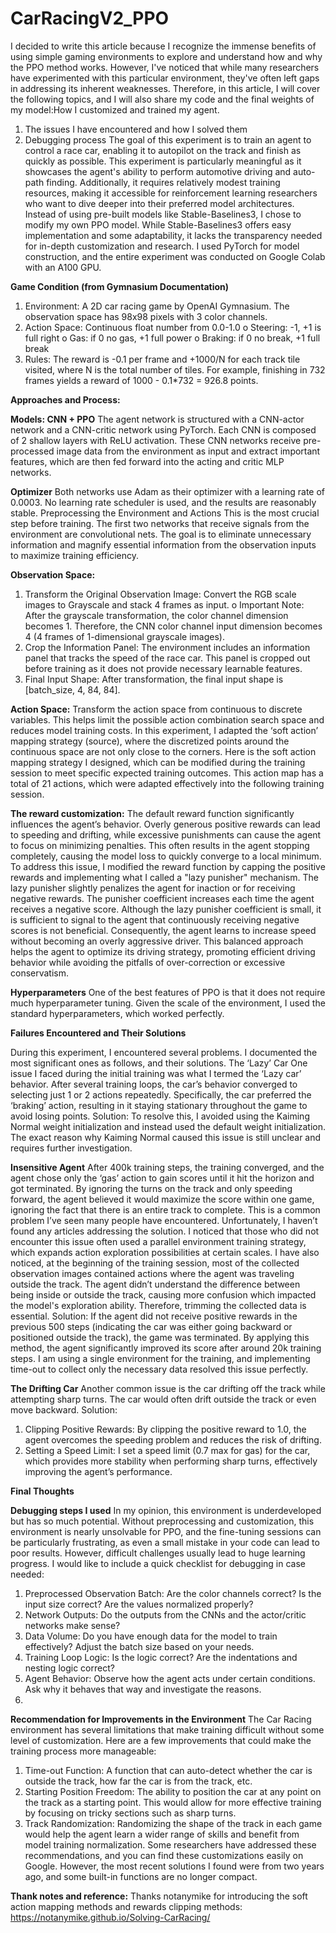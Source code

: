 # CarRacingV2_PPO

I decided to write this article because I recognize the immense benefits of using simple gaming environments to explore and understand how and why the PPO method works. However, I've noticed that while many researchers have experimented with this particular environment, they've often left gaps in addressing its inherent weaknesses. Therefore, in this article, I will cover the following topics, and I will also share my code and the final weights of my model:How I customized and trained my agent.
1.	The issues I have encountered and how I solved them
2.	Debugging process
The goal of this experiment is to train an agent to control a race car, enabling it to autopilot on the track and finish as quickly as possible. This experiment is particularly meaningful as it showcases the agent's ability to perform automotive driving and auto-path finding. Additionally, it requires relatively modest training resources, making it accessible for reinforcement learning researchers who want to dive deeper into their preferred model architectures.
Instead of using pre-built models like Stable-Baselines3, I chose to modify my own PPO model. While Stable-Baselines3 offers easy implementation and some adaptability, it lacks the transparency needed for in-depth customization and research. I used PyTorch for model construction, and the entire experiment was conducted on Google Colab with an A100 GPU.

**Game Condition (from Gymnasium Documentation)**
1.	Environment: A 2D car racing game by OpenAI Gymnasium. The observation space has 98x98 pixels with 3 color channels. 
2.	Action Space: Continuous float number from 0.0-1.0
o	Steering: -1, +1 is full right
o	Gas: if 0 no gas, +1 full power
o	Braking: if 0 no break, +1 full break
3.	Rules: The reward is -0.1 per frame and +1000/N for each track tile visited, where N is the total number of tiles. For example, finishing in 732 frames yields a reward of 1000 - 0.1*732 = 926.8 points.
   
****Approaches and Process:****

**Models: CNN + PPO**
The agent network is structured with a CNN-actor network and a CNN-critic network using PyTorch. Each CNN is composed of 2 shallow layers with ReLU activation. These CNN networks receive pre-processed image data from the environment as input and extract important features, which are then fed forward into the acting and critic MLP networks.

**Optimizer**
Both networks use Adam as their optimizer with a learning rate of 0.0003. No learning rate scheduler is used, and the results are reasonably stable.
Preprocessing the Environment and Actions
This is the most crucial step before training. The first two networks that receive signals from the environment are convolutional nets. The goal is to eliminate unnecessary information and magnify essential information from the observation inputs to maximize training efficiency.

**Observation Space:**
1.	Transform the Original Observation Image: Convert the RGB scale images to Grayscale and stack 4 frames as input.
o	Important Note: After the grayscale transformation, the color channel dimension becomes 1. Therefore, the CNN color channel input dimension becomes 4 (4 frames of 1-dimensional grayscale images).
2.	Crop the Information Panel: The environment includes an information panel that tracks the speed of the race car. This panel is cropped out before training as it does not provide necessary learnable features.
3.	Final Input Shape: After transformation, the final input shape is [batch_size, 4, 84, 84].
   
**Action Space:**
Transform the action space from continuous to discrete variables. This helps limit the possible action combination search space and reduces model training costs. In this experiment, I adapted the ‘soft action’ mapping strategy (source), where the discretized points around the continuous space are not only close to the corners. Here is the soft action mapping strategy I designed, which can be modified during the training session to meet specific expected training outcomes. This action map has a total of 21 actions, which were adapted effectively into the following training session.

**The reward customization:**
The default reward function significantly influences the agent’s behavior. Overly generous positive rewards can lead to speeding and drifting, while excessive punishments can cause the agent to focus on minimizing penalties. This often results in the agent stopping completely, causing the model loss to quickly converge to a local minimum. To address this issue, I modified the reward function by capping the positive rewards and implementing what I called a "lazy punisher" mechanism.
The lazy punisher slightly penalizes the agent for inaction or for receiving negative rewards. The punisher coefficient increases each time the agent receives a negative score. Although the lazy punisher coefficient is small, it is sufficient to signal to the agent that continuously receiving negative scores is not beneficial. Consequently, the agent learns to increase speed without becoming an overly aggressive driver.
This balanced approach helps the agent to optimize its driving strategy, promoting efficient driving behavior while avoiding the pitfalls of over-correction or excessive conservatism.

**Hyperparameters**
One of the best features of PPO is that it does not require much hyperparameter tuning. Given the scale of the environment, I used the standard hyperparameters, which worked perfectly.

**Failures Encountered and Their Solutions**

During this experiment, I encountered several problems. I documented the most significant ones as follows, and their solutions.
The ‘Lazy’ Car
One issue I faced during the initial training was what I termed the ‘Lazy car’ behavior. After several training loops, the car’s behavior converged to selecting just 1 or 2 actions repeatedly. Specifically, the car preferred the ‘braking’ action, resulting in it staying stationary throughout the game to avoid losing points.
Solution: To resolve this, I avoided using the Kaiming Normal weight initialization and instead used the default weight initialization. The exact reason why Kaiming Normal caused this issue is still unclear and requires further investigation.

**Insensitive Agent**
After 400k training steps, the training converged, and the agent chose only the ‘gas’ action to gain scores until it hit the horizon and got terminated. By ignoring the turns on the track and only speeding forward, the agent believed it would maximize the score within one game, ignoring the fact that there is an entire track to complete. 
This is a common problem I’ve seen many people have encountered. Unfortunately, I haven’t found any articles addressing the solution. I noticed that those who did not encounter this issue often used a parallel environment training strategy, which expands action exploration possibilities at certain scales. I have also noticed, at the beginning of the training session, most of the collected observation images contained actions where the agent was traveling outside the track. The agent didn’t understand the difference between being inside or outside the track, causing more confusion which impacted the model's exploration ability. Therefore, trimming the collected data is essential.
Solution: If the agent did not receive positive rewards in the previous 500 steps (indicating the car was either going backward or positioned outside the track), the game was terminated. By applying this method, the agent significantly improved its score after around 20k training steps. I am using a single environment for the training, and implementing time-out to collect only the necessary data resolved this issue perfectly. 

**The Drifting Car**
Another common issue is the car drifting off the track while attempting sharp turns. The car would often drift outside the track or even move backward.
Solution:
1.	Clipping Positive Rewards: By clipping the positive reward to 1.0, the agent overcomes the speeding problem and reduces the risk of drifting.
2.	Setting a Speed Limit: I set a speed limit (0.7 max for gas) for the car, which provides more stability when performing sharp turns, effectively improving the agent’s performance.

**Final Thoughts**

**Debugging steps I used**
In my opinion, this environment is underdeveloped but has so much potential. Without preprocessing and customization, this environment is nearly unsolvable for PPO, and the fine-tuning sessions can be particularly frustrating, as even a small mistake in your code can lead to poor results. However, difficult challenges usually lead to huge learning progress. I would like to include a quick checklist for debugging in case needed:
1.	Preprocessed Observation Batch: Are the color channels correct? Is the input size correct? Are the values normalized properly?
2.	Network Outputs: Do the outputs from the CNNs and the actor/critic networks make sense?
3.	Data Volume: Do you have enough data for the model to train effectively? Adjust the batch size based on your needs.
4.	Training Loop Logic: Is the logic correct? Are the indentations and nesting logic correct?
5.	Agent Behavior: Observe how the agent acts under certain conditions. Ask why it behaves that way and investigate the reasons.
6.	
**Recommendation for Improvements in the Environment**
The Car Racing environment has several limitations that make training difficult without some level of customization. Here are a few improvements that could make the training process more manageable:
1.	Time-out Function: A function that can auto-detect whether the car is outside the track, how far the car is from the track, etc.
2.	Starting Position Freedom: The ability to position the car at any point on the track as a starting point. This would allow for more effective training by focusing on tricky sections such as sharp turns.
3.	Track Randomization: Randomizing the shape of the track in each game would help the agent learn a wider range of skills and benefit from model training normalization.
Some researchers have addressed these recommendations, and you can find these customizations easily on Google. However, the most recent solutions I found were from two years ago, and some built-in functions are no longer compact.
	
**Thank notes and reference:**
Thanks notanymike for introducing the soft action mapping methods and rewards clipping methods: https://notanymike.github.io/Solving-CarRacing/

